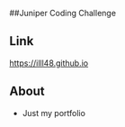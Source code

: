 ##Juniper Coding Challenge

Link
-------------
https://illl48.github.io

About
-------------
* Just my portfolio

